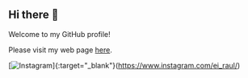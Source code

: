 ## Hi there 👋

Welcome to my GitHub profile! 

Please visit my web page [here](https://ei-raul.github.io/).

[![Instagram](https://img.shields.io/badge/Instagram-%23E4405F.svg?logo=Instagram&logoColor=white)]{:target="_blank"}(https://www.instagram.com/ei_raul/) 

<!--
**ei-raul/ei-raul** is a ✨ _special_ ✨ repository because its `README.md` (this file) appears on your GitHub profile.

Here are some ideas to get you started:

- 🔭 I’m currently working on ...
- 🌱 I’m currently learning ...
- 👯 I’m looking to collaborate on ...
- 🤔 I’m looking for help with ...
- 💬 Ask me about ...
- 📫 How to reach me: ...
- 😄 Pronouns: ...
- ⚡ Fun fact: ...
-->
